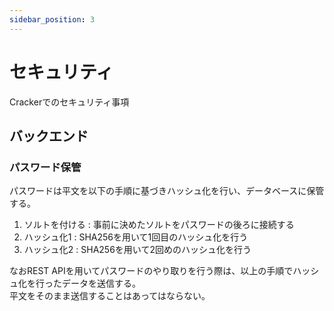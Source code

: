 ```yaml
---
sidebar_position: 3
---
```


# セキュリティ
Crackerでのセキュリティ事項

## バックエンド
### パスワード保管
パスワードは平文を以下の手順に基づきハッシュ化を行い、データベースに保管する。
1. ソルトを付ける : 事前に決めたソルトをパスワードの後ろに接続する
2. ハッシュ化1 : SHA256を用いて1回目のハッシュ化を行う
3. ハッシュ化2 : SHA256を用いて2回めのハッシュ化を行う

なおREST APIを用いてパスワードのやり取りを行う際は、以上の手順でハッシュ化を行ったデータを送信する。  
平文をそのまま送信することはあってはならない。

